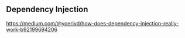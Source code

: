 ## Dependency Injection

https://medium.com/@yoerivd/how-does-dependency-injection-really-work-b92199694206
